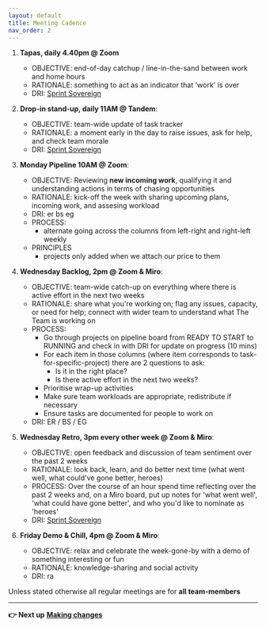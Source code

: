 ```yaml
---
layout: default
title: Meeting Cadence
nav_order: 2
---
```


1.  **Tapas, daily 4.40pm @ Zoom** 
    - OBJECTIVE: end-of-day catchup / line-in-the-sand between work and home hours
    - RATIONALE: something to act as an indicator that 'work' is over
    - DRI: [Sprint Sovereign](How-we-(enable)-work)


2.  **Drop-in stand-up, daily 11AM @ Tandem**:
    - OBJECTIVE: team-wide update of task tracker
    - RATIONALE: a moment early in the day to raise issues, ask for help, and check team morale
    - DRI: [Sprint Sovereign](How-we-(enable)-work)
    
3.  **Monday Pipeline 10AM @ Zoom**:
    - OBJECTIVE: Reviewing **new incoming work**, qualifying it and understanding actions in terms of chasing opportunities
    - RATIONALE: kick-off the week with sharing upcoming plans, incoming work, and assesing workload
    - DRI: er bs eg
    - PROCESS:
      - alternate going across the columns from left-right and right-left weekly
    - PRINCIPLES
      - projects only added when we attach our price to them

4.  **Wednesday Backlog, 2pm @ Zoom & Miro**: 
    - OBJECTIVE: team-wide catch-up on everything where there is active effort in the next two weeks
    - RATIONALE: share what you're working on; flag any issues, capacity, or need for help; connect with wider team to understand what The Team is working on
    - PROCESS:
      - Go through projects on pipeline board from READY TO START to RUNNING and check in with DRI for update on progress (10 mins)
      - For each item in those columns (where item corresponds to task-for-specific-project) there are 2 questions to ask:
        - Is it in the right place? 
        - Is there active effort in the next two weeks? 
      - Prioritise wrap-up activities 
      - Make sure team workloads are appropriate, redistribute if necessary 
      - Ensure tasks are documented for people to work on
    - DRI: ER / BS / EG
    
5.  **Wednesday Retro, 3pm every other week @ Zoom & Miro**: 
    - OBJECTIVE: open feedback and discussion of team sentiment over the past 2 weeks
    - RATIONALE: look back, learn, and do better next time (what went well, what could've gone better, heroes)
    - PROCESS: Over the course of an hour spend time reflecting over the past 2 weeks and, on a Miro board, put up notes for 'what went well', 'what could have gone better', and who you'd like to nominate as 'heroes'
    - DRI: [Sprint Sovereign](How-we-(enable)-work) 
    
6.  **Friday Demo & Chill, 4pm @ Zoom & Miro**: 
    - OBJECTIVE: relax and celebrate the week-gone-by with a demo of something interesting or fun
    - RATIONALE: knowledge-sharing and social activity
    - DRI: ra

Unless stated otherwise all regular meetings are for **all team-members**
* * * * *

**👉 Next up** **[Making changes](Making-Changes)**
